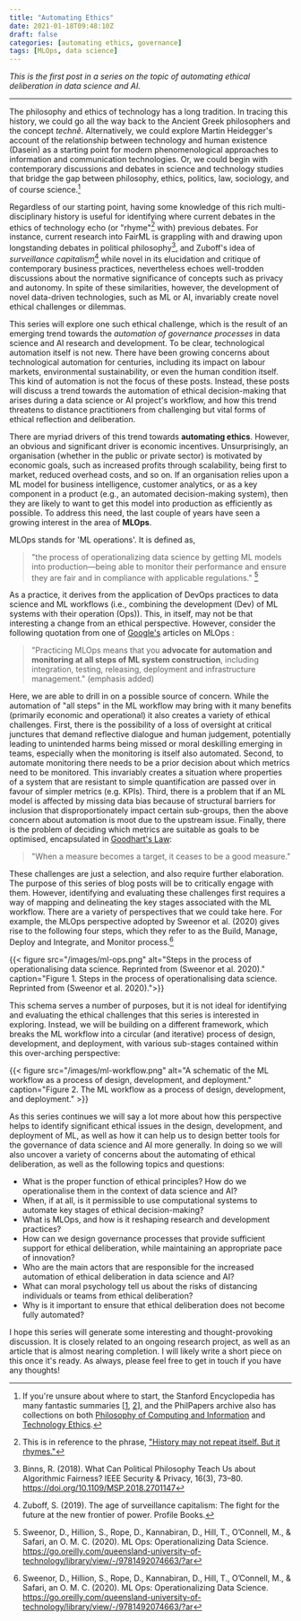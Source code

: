 ```yaml
---
title: "Automating Ethics"
date: 2021-01-18T09:48:10Z
draft: false
categories: [automating ethics, governance]
tags: [MLOps, data science]
---
```

*This is the first post in a series on the topic of automating ethical deliberation in data science and AI.*
* * *

The philosophy and ethics of technology has a long tradition. In tracing this history, we could go all the way back to the Ancient Greek philosophers and the concept *technê*. Alternatively, we could explore Martin Heidegger's account of the relationship between technology and human existence (Dasein) as a starting point for modern phenomenological approaches to information and communication technologies. Or, we could begin with contemporary discussions and debates in science and technology studies that bridge the gap between philosophy, ethics, politics, law, sociology, and of course science.[^sep]

[^sep]: If you're unsure about where to start, the Stanford Encyclopedia has many fantastic summaries [[1](https://plato.stanford.edu/entries/ethics-it-phenomenology/), [2](https://plato.stanford.edu/entries/ethics-it-phenomenology/)], and the PhilPapers archive also has collections on both [Philosophy of Computing and Information](https://philpapers.org/browse/philosophy-of-computing-and-information/) and [Technology Ethics](https://philpapers.org/browse/technology-ethics).

Regardless of our starting point, having some knowledge of this rich multi-disciplinary history is useful for identifying where current debates in the ethics of technology echo (or "rhyme"[^history] with) previous debates. For instance, current research into FairML is grappling with and drawing upon longstanding debates in political philosophy[^binns], and Zuboff's idea of *surveillance capitalism*[^zuboff] while novel in its elucidation and critique of contemporary business practices, nevertheless echoes well-trodden discussions about the normative significance of concepts such as privacy and autonomy. In spite of these similarities, however, the development of novel data-driven technologies, such as ML or AI, invariably create novel ethical challenges or dilemmas.

[^history]: This is in reference to the phrase, ["History may not repeat itself. But it rhymes."](https://blogs.lse.ac.uk/internationaldevelopment/2020/04/16/history-may-not-repeat-itself-but-it-rhymes/)

[^binns]: Binns, R. (2018). What Can Political Philosophy Teach Us about Algorithmic Fairness? IEEE Security & Privacy, 16(3), 73–80. https://doi.org/10.1109/MSP.2018.2701147
[^zuboff]: Zuboff, S. (2019). The age of surveillance capitalism: The fight for the future at the new frontier of power. Profile Books.

This series will explore one such ethical challenge, which is the result of an emerging trend towards the *automation of governance processes* in data science and AI research and development. To be clear, technological automation itself is not new. There have been growing concerns about technological automation for centuries, including its impact on labour markets, environmental sustainability, or even the human condition itself. This kind of automation is not the focus of these posts. Instead, these posts will discuss a trend towards the automation of ethical decision-making that arises during a data science or AI project's workflow, and how this trend threatens to distance practitioners from challenging but vital forms of ethical reflection and deliberation.

There are myriad drivers of this trend towards **automating ethics**. However, an obvious and significant driver is economic incentives. Unsurprisingly, an organisation (whether in the public or private sector) is motivated by economic goals, such as increased profits through scalability, being first to market, reduced overhead costs, and so on. If an organisation relies upon a ML model for business intelligence, customer analytics, or as a key component in a product (e.g., an automated decision-making system), then they are likely to want to get this model into production as efficiently as possible. To address this need, the last couple of years have seen a growing interest in the area of **MLOps**.

MLOps stands for 'ML operations'. It is defined as,

> "the process of operationalizing data science by getting ML models into production—being able to monitor their performance and ensure they are fair and in compliance with applicable regulations." [^sweenor]

[^sweenor]: Sweenor, D., Hillion, S., Rope, D., Kannabiran, D., Hill, T., O’Connell, M., & Safari,  an O. M. C. (2020). ML Ops: Operationalizing Data Science. https://go.oreilly.com/queensland-university-of-technology/library/view/-/9781492074663/?ar

As a practice, it derives from the application of DevOps practices to data science and ML workflows (i.e., combining the development (Dev) of ML systems with their operation (Ops)). This, in itself, may not be that interesting a change from an ethical perspective. However, consider the following quotation from one of [Google's](https://cloud.google.com/solutions/machine-learning/mlops-continuous-delivery-and-automation-pipelines-in-machine-learning) articles on MLOps :

> "Practicing MLOps means that you **advocate for automation and monitoring at all steps of ML system construction**, including integration, testing, releasing, deployment and infrastructure management." (emphasis added)

Here, we are able to drill in on a possible source of concern. While the automation of "all steps" in the ML workflow may bring with it many benefits (primarily economic and operational) it also creates a variety of ethical challenges. First, there is the possibility of a loss of oversight at critical junctures that demand reflective dialogue and human judgement, potentially leading to unintended harms being missed or moral deskilling emerging in teams, especially when the monitoring is itself also automated. Second, to automate monitoring there needs to be a prior decision about which metrics need to be monitored. This invariably creates a situation where properties of a system that are resistant to simple quantification are passed over in favour of simpler metrics (e.g. KPIs). Third, there is a problem that if an ML model is affected by missing data bias because of structural barriers for inclusion that disproportionately impact certain sub-groups, then the above concern about automation is moot due to the upstream issue. Finally, there is the problem of deciding which metrics are suitable as goals to be optimised, encapsulated in [Goodhart's Law](https://en.wikipedia.org/wiki/Goodhart%27s_law):

> "When a measure becomes a target, it ceases to be a good measure."

These challenges are just a selection, and also require further elaboration. The purpose of this series of blog posts will be to critically engage with them. However, identifying and evaluating these challenges first requires a way of mapping and delineating the key stages associated with the ML workflow. There are a variety of perspectives that we could take here. For example, the MLOps perspective adopted by Sweenor et al. (2020) gives rise to the following four steps, which they refer to as the Build, Manage, Deploy and Integrate, and Monitor process.[^sweenor]  

{{< figure src="/images/ml-ops.png" alt="Steps in the process of operationalising data science. Reprinted from (Sweenor et al. 2020)." caption="Figure 1. Steps in the process of operationalising data science. Reprinted from (Sweenor et al. 2020).">}}

This schema serves a number of purposes, but it is not ideal for identifying and evaluating the ethical challenges that this series is interested in exploring. Instead, we will be building on a different framework, which breaks the ML workflow into a circular (and iterative) process of design, development, and deployment, with various sub-stages contained within this over-arching perspective:

{{< figure src="/images/ml-workflow.png" alt="A schematic of the ML workflow as a process of design, development, and deployment." caption="Figure 2. The ML workflow as a process of design, development, and deployment." >}}

As this series continues we will say a lot more about how this perspective helps to identify significant ethical issues in the design, development, and deployment of ML, as well as how it can help us to design better tools for the governance of data science and AI more generally. In doing so we will also uncover a variety of concerns about the automating of ethical deliberation, as well as the following topics and questions:

- What is the proper function of ethical principles? How do we operationalise them in the context of data science and AI?
- When, if at all, is it permissible to use computational systems to automate key stages of ethical decision-making?
- What is MLOps, and how is it reshaping research and development practices?
- How can we design governance processes that provide sufficient support for ethical deliberation, while maintaining an appropriate pace of innovation?
- Who are the main actors that are responsible for the increased automation of ethical deliberation in data science and AI?
- What can moral psychology tell us about the risks of distancing individuals or teams from ethical deliberation?
- Why is it important to ensure that ethical deliberation does not become fully automated?

I hope this series will generate some interesting and thought-provoking discussion. It is closely related to an ongoing research project, as well as an article that is almost nearing completion. I will likely write a short piece on this once it's ready. As always, please feel free to get in touch if you have any thoughts!
